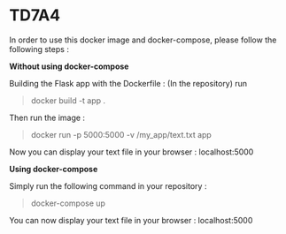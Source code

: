 # TD7A4

In order to use this docker image and docker-compose, please follow the following steps :

**Without using docker-compose**

  Building the Flask app with the Dockerfile : (In the repository) run 
  > docker build -t app .
  
  Then run the image : 
  > docker run -p 5000:5000 -v /my_app/text.txt app
  
  Now you can display your text file in your browser : localhost:5000
  
**Using docker-compose**

  Simply run the following command in your repository : 
  > docker-compose up
  
  You can now display your text file in your browser : localhost:5000
